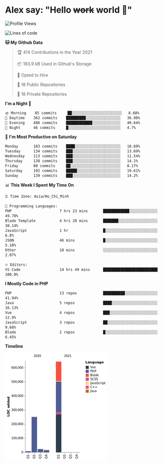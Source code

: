 # Alex say: "Hello ~~work~~ world 🐾"

<!--START_SECTION:waka-->
![Profile Views](http://img.shields.io/badge/Profile%20Views-11-blue)

![Lines of code](https://img.shields.io/badge/From%20Hello%20World%20I%27ve%20Written-940988%20lines%20of%20code-blue)

**🐱 My Github Data** 

> 🏆 414 Contributions in the Year 2021
 > 
> 📦 193.9 kB Used in Github's Storage 
 > 
> 💼 Opted to Hire
 > 
> 📜 18 Public Repositories 
 > 
> 🔑 18 Private Repositories  
 > 
**I'm a Night 🦉** 

```text
🌞 Morning    85 commits     ██░░░░░░░░░░░░░░░░░░░░░░░   8.68% 
🌆 Daytime    362 commits    █████████░░░░░░░░░░░░░░░░   36.98% 
🌃 Evening    486 commits    ████████████░░░░░░░░░░░░░   49.64% 
🌙 Night      46 commits     █░░░░░░░░░░░░░░░░░░░░░░░░   4.7%

```
📅 **I'm Most Productive on Saturday** 

```text
Monday       183 commits    ████░░░░░░░░░░░░░░░░░░░░░   18.69% 
Tuesday      134 commits    ███░░░░░░░░░░░░░░░░░░░░░░   13.69% 
Wednesday    113 commits    ███░░░░░░░░░░░░░░░░░░░░░░   11.54% 
Thursday     138 commits    ███░░░░░░░░░░░░░░░░░░░░░░   14.1% 
Friday       80 commits     ██░░░░░░░░░░░░░░░░░░░░░░░   8.17% 
Saturday     192 commits    █████░░░░░░░░░░░░░░░░░░░░   19.61% 
Sunday       139 commits    ███░░░░░░░░░░░░░░░░░░░░░░   14.2%

```


📊 **This Week I Spent My Time On** 

```text
⌚︎ Time Zone: Asia/Ho_Chi_Minh

💬 Programming Languages: 
PHP                      7 hrs 23 mins       ████████████░░░░░░░░░░░░░   49.78% 
Blade Template           4 hrs 28 mins       ███████░░░░░░░░░░░░░░░░░░   30.14% 
JavaScript               1 hr                █░░░░░░░░░░░░░░░░░░░░░░░░   6.8% 
JSON                     46 mins             █░░░░░░░░░░░░░░░░░░░░░░░░   5.18% 
Other                    18 mins             ░░░░░░░░░░░░░░░░░░░░░░░░░   2.07%

🔥 Editors: 
VS Code                  14 hrs 49 mins      █████████████████████████   100.0%

```

**I Mostly Code in PHP** 

```text
PHP                      13 repos            ██████████░░░░░░░░░░░░░░░   41.94% 
Java                     5 repos             ████░░░░░░░░░░░░░░░░░░░░░   16.13% 
Vue                      4 repos             ███░░░░░░░░░░░░░░░░░░░░░░   12.9% 
JavaScript               3 repos             ██░░░░░░░░░░░░░░░░░░░░░░░   9.68% 
Blade                    2 repos             █░░░░░░░░░░░░░░░░░░░░░░░░   6.45%

```


**Timeline**

![Chart not found](https://raw.githubusercontent.com/alexzvn/alexzvn/main/charts/bar_graph.png) 


<!--END_SECTION:waka-->

